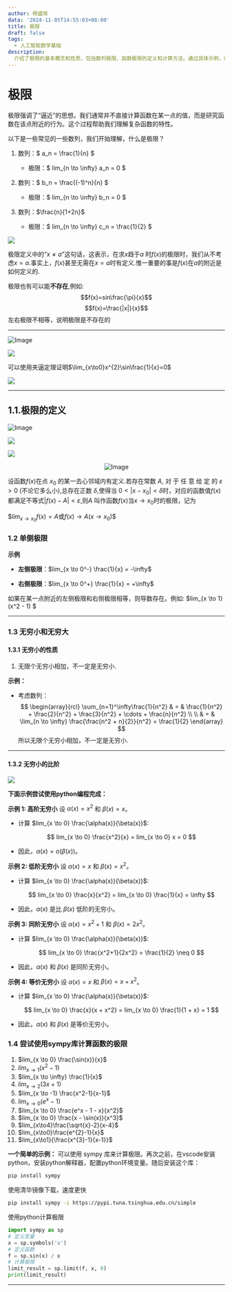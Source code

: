 ```yaml
---
author: 杨盛晖
data: '2024-11-05T14:55:03+08:00'
title: 极限
draft: false
tags:
  - 人工智能数学基础
description:
  介绍了极限的基本概念和性质，包括数列极限、函数极限的定义和计算方法。通过具体示例，解释了极限的计算过程。文章还讨论了单侧极限、无穷小和无穷大的性质，以及如何使用 Python 的 SymPy 库计算函数的极限。通过这些内容，帮助读者深入理解极限的概念及其应用。
---
```


# 极限
极限强调了“逼近”的思想。我们通常并不直接计算函数在某一点的值，而是研究函数在该点附近的行为。这个过程帮助我们理解复杂函数的特性。

以下是一些常见的一些数列，我们开始理解，什么是极限？
1. 数列：$ a_n = \frac{1}{n} $
   - 极限：$ lim_{n \to \infty} a_n = 0 $

2. 数列：$ b_n = \frac{(-1)^n}{n} $
   - 极限：$ lim_{n \to \infty} b_n = 0 $

3. 数列：$\frac{n}{1+2n}$
   - 极限：$ lim_{n \to \infty} c_n = \frac{1}{2} $

![](https://pic.imgdb.cn/item/66f67943f21886ccc0012784.png)

极限定义中的“$x\neq a$”这句话，这表示，在求$x$趋于$a$ 时$f(x)$的极限时，我们从不考虑$x=a.$事实上，$f(x)$甚至无需在$x=a$时有定义.惟一重要的事是$f(x)$在$a$的附近是如何定义的.

极限也有可以能**不存在**,例如:
$$f(x)=sin\frac{\pi}{x}$$
$$f(x)=\frac{|x|}{x}$$
左右极限不相等，说明极限是不存在的

---

<div style="text-align: left;">
    <img src="https://pic.imgdb.cn/item/66f68cf9f21886ccc01aead9.png" alt="Image" style="max-width: 45%; height: auto;"/>
</div>

![](https://pic.imgdb.cn/item/66f69079f21886ccc01f4b6d.png)

可以使用夹逼定理证明$\lim_{x\to0}x^{2}\sin\frac{1}{x}=0$

![](https://pic.imgdb.cn/item/66f692d3f21886ccc021c387.png)

---


## 1.1.极限的定义

<div style="text-align: left;">
    <img src="https://pic.imgdb.cn/item/66f6aeacf21886ccc0477b7a.png" alt="Image" style="max-width: 60%; height: auto;"/>
</div>

![](https://pic.imgdb.cn/item/66f6b091f21886ccc04a28a8.png)

![](https://pic.imgdb.cn/item/66f6b110f21886ccc04af126.png)

<div style="text-align: center;">
    <img src="https://pic.imgdb.cn/item/66f6b1c7f21886ccc04bf465.png" alt="Image" style="max-width: 80%; height: auto;"/>
</div>

设函数$f(x)$在点 $x_0$ 的某一去心邻域内有定义.若存在常数 $A$, 对 于 任 意 给 定 的 $\varepsilon > 0$ (不论它多么小),总存在正数 $\delta$,使得当 $0<|x-x_0|<\delta$时，对应的函数值$f(x)$都满足不等式$|f(x)-A|<\varepsilon$,则$A$ 叫作函数$f(x)$当$x\to x_0$时的极限，记为

$$lim_{x\to x_0}f(x)=A\text{或}f(x)\to A(x\to x_0)\$$

### 1.2 单侧极限 

**示例**
- **左侧极限**：$lim_{x \to 0^-} \frac{1}{x} = -\infty$

- **右侧极限**：$lim_{x \to 0^+} \frac{1}{x} = +\infty$

如果在某一点附近的左侧极限和右侧极限相等，则导数存在。例如: $lim_{x \to 1} (x^2 - 1) $ 

---

### 1.3 无穷小和无穷大

#### 1.3.1 无穷小的性质

1. 无限个无穷小相加，不一定是无穷小.

**示例：**

- 考虑数列：
  $$
  \begin{array}{rcl}
  \sum_{n=1}^\infty\frac{1}{n^2} & = & \frac{1}{n^2} + \frac{2}{n^2} + \frac{3}{n^2} + \cdots + \frac{n}{n^2} 
  \\
  \\
  & = & \lim_{n \to \infty} \frac{\frac{n^2 + n}{2}}{n^2} = \frac{1}{2}
  \end{array}
  $$
  所以无限个无穷小相加，不一定是无穷小.

---
#### 1.3.2 无穷小的比阶
![](https://pic.imgdb.cn/item/66f6ac8cf21886ccc044d182.png)


**下面示例尝试使用python编程完成：**

**示例 1: 高阶无穷小**
设 $\alpha(x) = x^2$ 和 $\beta(x) = x$。
- 计算 $lim_{x \to 0} \frac{\alpha(x)}{\beta(x)}$:
  
  $$
  lim_{x \to 0} \frac{x^2}{x} = lim_{x \to 0} x = 0
  $$

- 因此，$\alpha(x) = o(\beta(x))$。

**示例 2: 低阶无穷小**
设 $\alpha(x) = x$ 和 $\beta(x) = x^2$。
- 计算 $lim_{x \to 0} \frac{\alpha(x)}{\beta(x)}$:
  
  $$
  lim_{x \to 0} \frac{x}{x^2} = lim_{x \to 0} \frac{1}{x} = \infty
  $$

- 因此，$\alpha(x)$ 是比 $\beta(x)$ 低阶的无穷小。



**示例 3: 同阶无穷小**
设 $\alpha(x) = x^2+1$ 和 $\beta(x) = 2x^2$。
- 计算 $lim_{x \to 0} \frac{\alpha(x)}{\beta(x)}$:
  
  $$
  lim_{x \to 0} \frac{x^2+1}{2x^2} = \frac{1}{2} \neq 0
  $$

- 因此，$\alpha(x)$ 和 $\beta(x)$ 是同阶无穷小。



**示例 4: 等价无穷小**
设 $\alpha(x) = x$ 和 $\beta(x) = x + x^2$。
- 计算 $lim_{x \to 0} \frac{\alpha(x)}{\beta(x)}$:
  
  $$
  lim_{x \to 0} \frac{x}{x + x^2} = lim_{x \to 0} \frac{1}{1 + x} = 1
  $$

- 因此，$\alpha(x)$ 和 $\beta(x)$ 是等价无穷小。

### 1.4 尝试使用sympy库计算函数的极限

1. $lim_{x \to 0} \frac{\sin(x)}{x}$  
2. $lim_{x \to 1} (x^2 - 1)$  
3. $lim_{x \to \infty} \frac{1}{x}$  
4. $lim_{x \to 2}(3x + 1)$  
5. $lim_{x \to -1} \frac{x^2-1}{x-1}$  
6. $lim_{x \to 0} (e^x - 1)$  
7. $lim_{x \to 0} \frac{e^x - 1 - x}{x^2}$
8. $lim_{x \to 0} \frac{x - \sin(x)}{x^3}$
9. $lim_{x\to4}\frac{\sqrt{x}-2}{x-4}$
10. $lim_{x\to0}\frac{e^{2}-1}{x}$
11. $lim_{x\to1}{\frac{x^{3}-1}{x-1}}$

**一个简单的示例：**
可以使用 sympy 库来计算极限。再次之前，在vscode安装python，安装python解释器，配置python环境变量。随后安装这个库：
```bash
pip install sympy
```
使用清华镜像下载，速度更快
```bash
pip install sympy -i https://pypi.tuna.tsinghua.edu.cn/simple
```
使用python计算极限
```python
import sympy as sp
# 定义变量
x = sp.symbols('x')
# 定义函数
f = sp.sin(x) / x
# 计算极限
limit_result = sp.limit(f, x, 0)
print(limit_result)
```
---